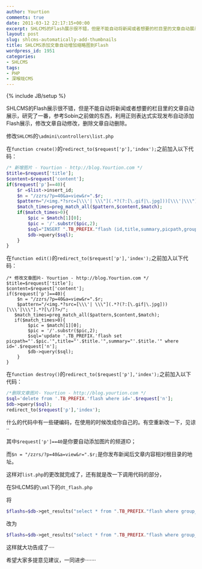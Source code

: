 ```yaml
---
author: Yourtion
comments: true
date: 2011-03-12 22:17:15+00:00
excerpt: SHLCMS的Flash展示很不错，但是不能自动将新闻或者想要的栏目里的文章自动展示，研究了一番，参考Sobin之前做的东西，利用正则表达式实现发布自动添加Flash展示，修改文章自动修改，删除文章自动删除。
layout: post
slug: shlcms-automatically-add-thumbnails
title: SHLCMS添加文章自动增加缩略图到Flash
wordpress_id: 1951
categories:
- SHLCMS
tags:
- PHP
- 深喉咙CMS
---
```

{% include JB/setup %}

SHLCMS的Flash展示很不错，但是不能自动将新闻或者想要的栏目里的文章自动展示，研究了一番，参考Sobin之前做的东西，利用正则表达式实现发布自动添加Flash展示，修改文章自动修改，删除文章自动删除。

修改```SHLCMS```的```\admini\controllers\list.php```

在```function create()```的```redirect_to($request['p'],'index');```之前加入以下代码：

```php
/* 新增图片 - Yourtion - http://blog.Yourtion.com */
$title=$request['title'];
$content=$request['content'];
if($request['p']==40){
	$r =$list->insert_id;
	$n = "/zzrs/?p=40&a=view&r=".$r;
	$pattern="/<img.*?src=[\\\'| \\\"](.*?(?:[\.gif|\.jpg]))[\\\'|\\\"].*?[\/]?>/";
   	$match_times=preg_match_all($pattern,$content,$match);
   	if($match_times>0){
		$pic = $match[1][0];
		$pic = '/'.substr($pic,2);
		$sql="INSERT ".TB_PREFIX."flash (id,title,summary,picpath,group_id,url) VALUES ('{$r}','{$title}','{$title}','{$pic}',1,'{$n}')";
		$db->query($sql);
	}
}
```

在```function edit()```的```redirect_to($request['p'],'index');```之前加入以下代码：

```
/* 修改文章图片- Yourtion - http://blog.Yourtion.com */
$title=$request['title'];
$content=$request['content'];
if($request['p']==40){
	$n = "/zzrs/?p=40&a=view&r=".$r;
	$pattern="/<img.*?src=[\\\'| \\\"](.*?(?:[\.gif|\.jpg]))[\\\'|\\\"].*?[\/]?>/";
   $match_times=preg_match_all($pattern,$content,$match);
   if($match_times>0){
      	$pic = $match[1][0];
		$pic = '/'.substr($pic,2);
		$sql='update '.TB_PREFIX.'flash set picpath="'.$pic.'",title="'.$title.'",summary="'.$title.'" where id='.$request['n'];
		$db->query($sql);
	}
}
```

在```function destroy()```的```redirect_to($request['p'],'index');```之前加入以下代码：

```php
/*删除文章图片- Yourtion - http://blog.yourtion.com */
$sql='delete from '.TB_PREFIX.'flash where id='.$request['n'];
$db->query($sql);
redirect_to($request['p'],'index');
```

什么的代码中有一些硬编码，在使用的时候改成你自己的。有空重新改一下，见谅··

其中```$request['p']==40```是你要自动添加图片的频道ID；

而```$n = "/zzrs/?p=40&a=view&r=".$r;```是你发布新闻后文章内容相对根目录的地址。

这样对```list.php```的更改就完成了，还有就是改一下调用代码的部分，

在SHLCMS的```\xml```下的```dt_flash.php```

将

```php
$flashs=$db->get_results("select * from ".TB_PREFIX."flash where group_id=$group_id order by ordering");
```

改为

```php
$flashs=$db->get_results("select * from ".TB_PREFIX."flash where group_id=$group_id order by id DESC limit 5");
```

这样就大功告成了····

希望大家多提意见建议，一同进步·······
